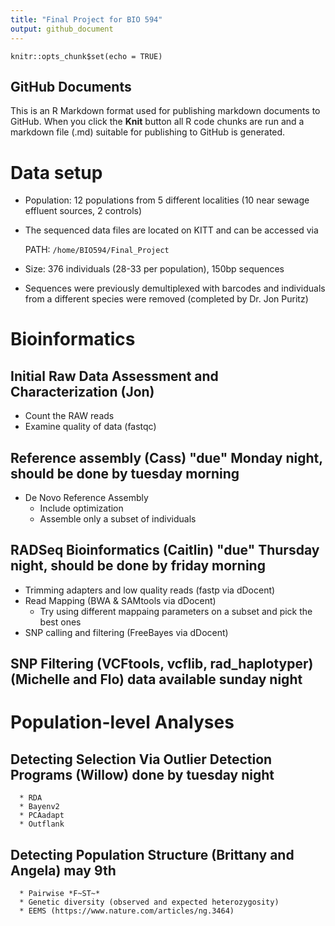 ```yaml
---
title: "Final Project for BIO 594"
output: github_document
---
```


```{r setup, include=FALSE}
knitr::opts_chunk$set(echo = TRUE)
```

## GitHub Documents

This is an R Markdown format used for publishing markdown documents to GitHub. When you click the **Knit** button all R code chunks are run and a markdown file (.md) suitable for publishing to GitHub is generated.

# Data setup
* Population: 12 populations from 5 different localities (10 near sewage effluent sources, 2 controls)
* The sequenced data files are located on KITT and can be accessed via

  PATH:  `/home/BIO594/Final_Project`
* Size: 376 individuals (28-33 per population), 150bp sequences
* Sequences were previously demultiplexed with barcodes and individuals from a different species were removed (completed by Dr. Jon Puritz)

# Bioinformatics

## Initial Raw Data Assessment and Characterization (Jon)
  * Count the RAW reads
  * Examine quality of data (fastqc)

## Reference assembly (Cass) "due" Monday night, should be done by tuesday morning
   * De Novo Reference Assembly 
      * Include optimization
      * Assemble only a subset of individuals

## RADSeq Bioinformatics (Caitlin) "due" Thursday night, should be done by friday morning 
   * Trimming adapters and low quality reads (fastp via dDocent)
   * Read Mapping (BWA & SAMtools via dDocent)
      * Try using different mappaing parameters on a subset and pick the best ones
   * SNP calling and filtering (FreeBayes via dDocent)

## SNP Filtering (VCFtools, vcflib, rad_haplotyper) (Michelle and Flo) data available sunday night 

# Population-level Analyses

## Detecting Selection Via Outlier Detection Programs (Willow) done by tuesday night 
      * RDA 
      * Bayenv2
      * PCAadapt
      * Outflank

## Detecting Population Structure (Brittany and Angela) may 9th
      * Pairwise *F~ST~*
      * Genetic diversity (observed and expected heterozygosity)
      * EEMS (https://www.nature.com/articles/ng.3464)

